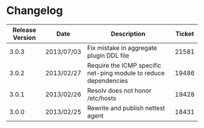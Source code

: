 Changelog
=========

|Release Version|Date|Description|Ticket|
|---------------|----|-----------|------|
|3.0.3|2013/07/03|Fix mistake in aggregate plugin DDL file|21581|
|3.0.2|2013/02/27|Require the ICMP specific net-ping module to reduce dependencies|19486|
|3.0.1|2013/02/26|Resolv does not honor /etc/hosts|19428|
|3.0.0|2013/02/25|Rewrite and publish nettest agent|18431|
